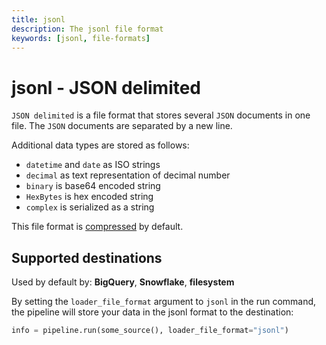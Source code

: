 ```yaml
---
title: jsonl
description: The jsonl file format
keywords: [jsonl, file-formats]
---
```


# jsonl - JSON delimited
`JSON delimited` is a file format that stores several `JSON` documents in one file. The `JSON` documents are separated by a new line.

Additional data types are stored as follows:
* `datetime` and `date` as ISO strings
* `decimal` as text representation of decimal number
* `binary` is base64 encoded string
* `HexBytes` is hex encoded string
* `complex` is serialized as a string

This file format is [compressed](../../reference/performance.md#disabling-and-enabling-file-compression) by default.

## Supported destinations
Used by default by: **BigQuery**, **Snowflake**, **filesystem**

By setting the `loader_file_format` argument to `jsonl` in the run command, the pipeline will store your data in the jsonl format to the destination:

```python
info = pipeline.run(some_source(), loader_file_format="jsonl")
```

